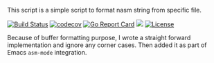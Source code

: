 This script is a simple script to format nasm string from specific file.

[![Build Status](https://travis-ci.org/ruinshe/nasmfmt.svg?branch=master)](https://travis-ci.org/ruinshe/nasmfmt)
[![codecov](https://codecov.io/gh/ruinshe/nasmfmt/branch/master/graph/badge.svg)](https://codecov.io/gh/ruinshe/nasmfmt)
[![Go Report Card](https://goreportcard.com/badge/github.com/ruinshe/nasmfmt)](https://goreportcard.com/report/github.com/ruinshe/nasmfmt)
![](https://img.shields.io/badge/version-0.3.0-blue.svg)
[![License](https://img.shields.io/badge/License-Apache%202.0-blue.svg)](https://opensource.org/licenses/Apache-2.0)

Because of buffer formatting purpose, I wrote a straight forward
implementation and ignore any corner cases. Then added it as part
of Emacs `asm-mode` integration.
